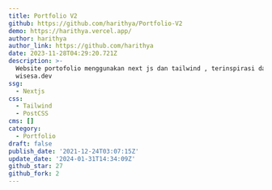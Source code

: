 ```yaml
---
title: Portfolio V2
github: https://github.com/harithya/Portfolio-V2
demo: https://harithya.vercel.app/
author: harithya
author_link: https://github.com/harithya
date: 2023-11-28T04:29:20.721Z
description: >-
  Website portofolio menggunakan next js dan tailwind , terinspirasi dari
  wisesa.dev
ssg:
  - Nextjs
css:
  - Tailwind
  - PostCSS
cms: []
category:
  - Portfolio
draft: false
publish_date: '2021-12-24T03:07:15Z'
update_date: '2024-01-31T14:34:09Z'
github_star: 27
github_fork: 2
---
```

